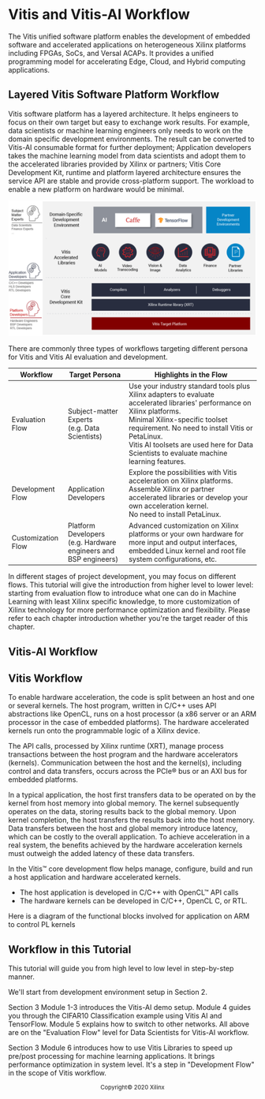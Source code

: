 # Vitis and Vitis-AI Workflow

The Vitis unified software platform enables the development of embedded software and accelerated applications on heterogeneous Xilinx platforms including FPGAs, SoCs, and Versal ACAPs. It provides a unified programming model for accelerating Edge, Cloud, and Hybrid computing applications.

## Layered Vitis Software Platform Workflow

Vitis software platform has a layered architecture. It helps engineers to focus on their own target but easy to exchange work results. For example, data scientists or machine learning engineers only needs to work on the domain specific development environments. The result can be converted to Vitis-AI consumable format for further deployment; Application developers takes the machine learning model from data scientists and adopt them to the accelerated libraries provided by Xilinx or partners; Vitis Core Development Kit, runtime and platform layered architecture ensures the service API are stable and provide cross-platform support. The workload to enable a new platform on hardware would be minimal.

![](./images/persona.png)

There are commonly three types of workflows targeting different persona for Vitis and Vitis AI evaluation and development.

| Workflow           | Target Persona                                               | Highlights in the Flow                                       |
| ------------------ | ------------------------------------------------------------ | ------------------------------------------------------------ |
| Evaluation Flow    | Subject-matter Experts<br />(e.g. Data Scientists)           | Use your industry standard tools plus Xilinx adapters to evaluate accelerated libraries' performance on Xilinx platforms. <br />Minimal Xilinx-specific toolset requirement. No need to install Vitis or PetaLinux.<br />Vitis AI toolsets are used here for Data Scientists to evaluate machine learning features. |
| Development Flow   | Application Developers                                       | Explore the possibilities with Vitis acceleration on Xilinx platforms. Assemble Xilinx or partner accelerated libraries or develop your own acceleration kernel. <br />No need to install PetaLinux. |
| Customization Flow | Platform Developers<br />(e.g. Hardware engineers and BSP engineers) | Advanced customization on Xilinx platforms or your own hardware for more input and output interfaces, embedded Linux kernel and root file system configurations, etc. |

In different stages of project development, you may focus on different flows. This tutorial will give the introduction from higher level to lower level: starting from evaluation flow to introduce what one can do in Machine Learning with least Xilinx specific knowledge, to more customization of Xilinx technology for more performance optimization and flexibility. Please refer to each chapter introduction whether you're the target reader of this chapter.

## Vitis-AI Workflow

<To be added>

## Vitis Workflow

To enable hardware acceleration, the code is split between an host  and one or several kernels.  The host program, written in C/C++ uses API abstractions like OpenCL, runs on a host processor (a x86 server or an  ARM processor in the case of embedded platforms).  The hardware  accelerated kernels run onto the programmable logic of a Xilinx device.

The API calls, processed by Xilinx runtime (XRT), manage process  transactions between the host program and the hardware accelerators  (kernels). Communication between the host and the kernel(s), including  control and data transfers, occurs across the PCIe® bus or an AXI bus  for embedded platforms.

In a typical application, the host first transfers data to be  operated on by the kernel from host memory into global memory. The  kernel subsequently operates on the data, storing results back to the  global memory. Upon kernel completion, the host transfers the results  back into the host memory. Data transfers between the host and global  memory introduce latency, which can be costly to the overall  application. To achieve acceleration in a real system, the benefits  achieved by the hardware acceleration kernels must outweigh the added  latency of these data transfers.

In the Vitis™ core development flow helps manage, configure, build and run a host application and hardware accelerated kernels.

- The host application is developed in C/C++ with OpenCL™ API calls
- The hardware kernels can be developed in C/C++, OpenCL C, or RTL.

Here is a diagram of the functional blocks involved for application on ARM to control PL kernels

<Diagram to be added>

## Workflow in this Tutorial

This tutorial will guide you from high level to low level in step-by-step manner. 

We'll start from development environment setup in Section 2.

Section 3 Module 1-3 introduces the Vitis-AI demo setup. Module 4 guides you through the CIFAR10 Classification example using Vitis AI and TensorFlow. Module 5 explains how to switch to other networks. All above are on the "Evaluation Flow" level for Data Scientists for Vitis-AI workflow. 

Section 3 Module 6 introduces how to use Vitis Libraries to speed up pre/post processing for machine learning applications. It brings performance optimization in system level. It's a step in "Development Flow" in the scope of Vitis workflow.



<p align="center"><sup>Copyright&copy; 2020 Xilinx</sup></p>
